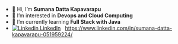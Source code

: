 - 👋 Hi, I’m <b>Sumana Datta Kapavarapu</b>
- 👀 I’m interested in <b>Devops and Cloud Computing</b>
- 🌱 I’m currently learning <b>Full Stack with Java</b>
- [![Linkedin](https://i.stack.imgur.com/gVE0j.png) LinkedIn](https://www.linkedin.com/)
&nbsp; https://www.linkedin.com/in/sumana-datta-kapavarapu-051959224/

<!---
git-sumana/git-sumana is a ✨ special ✨ repository because its `README.md` (this file) appears on your GitHub profile.
You can click the Preview link to take a look at your changes.
--->
